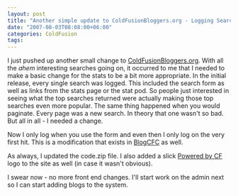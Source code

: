 ```yaml
---
layout: post
title: "Another simple update to ColdFusionBloggers.org - Logging Search Change"
date: "2007-08-03T08:08:00+06:00"
categories: ColdFusion 
tags: 
---
```


I just pushed up another small change to <a href="http://www.coldfusionbloggers.org">ColdFusionBloggers.org</a>. With all the *ahem* interesting searches going on, it occurred to me that I needed to make a basic change for the stats to be a bit more appropriate. In the initial release, every single search was logged. This included the search form as well as links from the stats page or the stat pod. So people just interested in seeing what the top searches returned were actually making those top searches even more popular. The same thing happened when you would paginate. Every page was a new search. In theory that one wasn't so bad. But all in all - I needed a change. 

Now I only log when you use the form and even then I only log on the very first hit. This is a modification that exists in <a href="http://blogcfc.riaforge.org">BlogCFC</a> as well.

As always, I updated the code.zip file. I also added a slick <a href="http://www.reybango.com/index.cfm/2007/8/1/ColdFusion-8-Powered-By-Logos-Get-Em-While-Theyre-Hot">Powered by CF</a> logo to the site as well (in case it wasn't obvious).

I swear now - no more front end changes. I'll start work on the admin next so I can start adding blogs to the system.